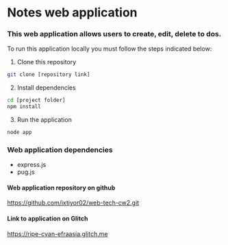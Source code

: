 # Notes web application

### This web application allows users to create, edit, delete to dos.

To run this application locally you must follow the steps indicated below:

1. Clone this repository

```bash
git clone [repository link]
```

2. Install dependencies

```bash
cd [project folder]
npm install
```

3. Run the application

```bash
node app
```

### Web application dependencies

- express.js
- pug.js

#### Web application repository on github
https://github.com/ixtiyor02/web-tech-cw2.git

#### Link to application on Glitch
https://ripe-cyan-efraasia.glitch.me